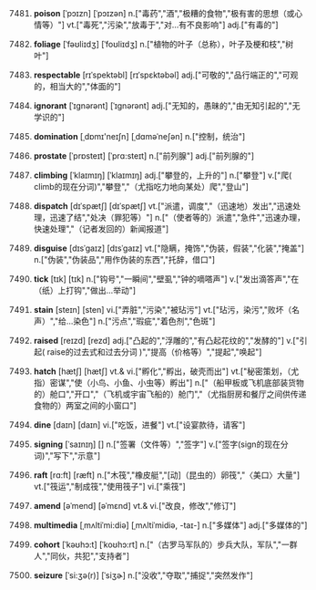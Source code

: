 7481. **poison**
[ˈpɔɪzn]  [ˈpɔɪzən]
n.["毒药","酒","极糟的食物","极有害的思想（或心情等）"]  vt.["毒死","污染","放毒于","对…有不良影响"]  adj.["有毒的"]  

7482. **foliage**
[ˈfəʊliɪdʒ]  [ˈfoʊliɪdʒ]
n.["植物的叶子（总称），叶子及梗和枝","树叶"]  

7483. **respectable**
[rɪˈspektəbl]  [rɪˈspɛktəbəl]
adj.["可敬的","品行端正的","可观的，相当大的","体面的"]  

7484. **ignorant**
[ˈɪgnərənt]  [ˈɪɡnərənt]
adj.["无知的，愚昧的","由无知引起的","无学识的"]  

7485. **domination**
[ˌdɒmɪ'neɪʃn]  [ˌdɑməˈneʃən]
n.["控制，统治"]  

7486. **prostate**
[ˈprɒsteɪt]  [ˈprɑ:steɪt]
n.["前列腺"]  adj.["前列腺的"]  

7487. **climbing**
[ˈklaɪmɪŋ]  [ˈklaɪmɪŋ]
adj.["攀登的，上升的"]  n.["攀登"]  v.["爬( climb的现在分词)","攀登","（尤指吃力地向某处）爬","登山"]  

7488. **dispatch**
[dɪˈspætʃ]  [dɪˈspætʃ]
vt.["派遣，调度","（迅速地）发出","迅速处理，迅速了结","处决（罪犯等）"]  n.["（使者等的）派遣","急件","迅速办理，快速处理","（记者发回的）新闻报道"]  

7489. **disguise**
[dɪsˈgaɪz]  [dɪsˈɡaɪz]
vt.["隐瞒，掩饰","伪装，假装","化装","掩盖"]  n.["伪装","伪装品","用作伪装的东西","托辞，借口"]  

7490. **tick**
[tɪk]  [tɪk]
n.["钩号","一瞬间","壁虱","钟的嘀嗒声"]  v.["发出滴答声","在（纸）上打钩","做出…举动"]  

7491. **stain**
[steɪn]  [sten]
vi.["弄脏","污染","被玷污"]  vt.["玷污，染污","败坏（名声）","给…染色"]  n.["污点","瑕疵","着色剂","色斑"]  

7492. **raised**
[reɪzd]  [rezd]
adj.["凸起的","浮雕的","有凸起花纹的","发酵的"]  v.["引起( raise的过去式和过去分词 )","提高（价格等）","提起","唤起"]  

7493. **hatch**
[hætʃ]  [hætʃ]
vt.& vi.["孵化","孵出，破壳而出"]  vt.["秘密策划，（尤指）密谋","使（小鸟、小鱼、小虫等）孵出"]  n.["（船甲板或飞机底部装货物的）舱口","开口","（飞机或宇宙飞船的）舱门","（尤指厨房和餐厅之间供传递食物的）两室之间的小窗口"]  

7494. **dine**
[daɪn]  [daɪn]
vi.["吃饭，进餐"]  vt.["设宴款待，请客"]  

7495. **signing**
[ˈsaɪnɪŋ]  []
n.["签署（文件等）","签字"]  v.["签字(sign的现在分词)","写下","示意"]  

7496. **raft**
[rɑ:ft]  [ræft]
n.["木筏","橡皮艇","[动]（昆虫的）卵筏","〈美口〉大量"]  vt.["筏运","制成筏","使用筏子"]  vi.["乘筏"]  

7497. **amend**
[əˈmend]  [əˈmɛnd]
vt.& vi.["改良，修改","修订"]  

7498. **multimedia**
[ˌmʌltiˈmi:diə]  [ˌmʌltiˈmidiə, -taɪ-]
n.["多媒体"]  adj.["多媒体的"]  

7499. **cohort**
[ˈkəʊhɔ:t]  [ˈkoʊhɔ:rt]
n.["（古罗马军队的）步兵大队，军队","一群人","同伙，共犯","支持者"]  

7500. **seizure**
[ˈsi:ʒə(r)]  [ˈsiʒɚ]
n.["没收","夺取","捕捉","突然发作"]  

